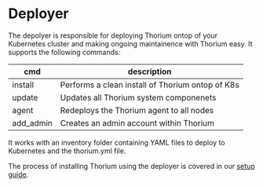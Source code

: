 # Deployer

The depolyer is responsible for deploying Thorium ontop of your Kubernetes
cluster and making ongoing maintainence with Thorium easy. It supports the
following commands:

| cmd | description |
| --- | ----------- |
| install | Performs a clean install of Thorium ontop of K8s |
| update | Updates all Thorium system componenets |
| agent | Redeploys the Thorium agent to all nodes |
| add_admin | Creates an admin account within Thorium |

It works with an inventory folder containing YAML files to deploy to Kubernetes
and the thorium.yml file.

The process of installing Thorium using the deployer is covered in our [setup guide](./../setup/setup.md).
